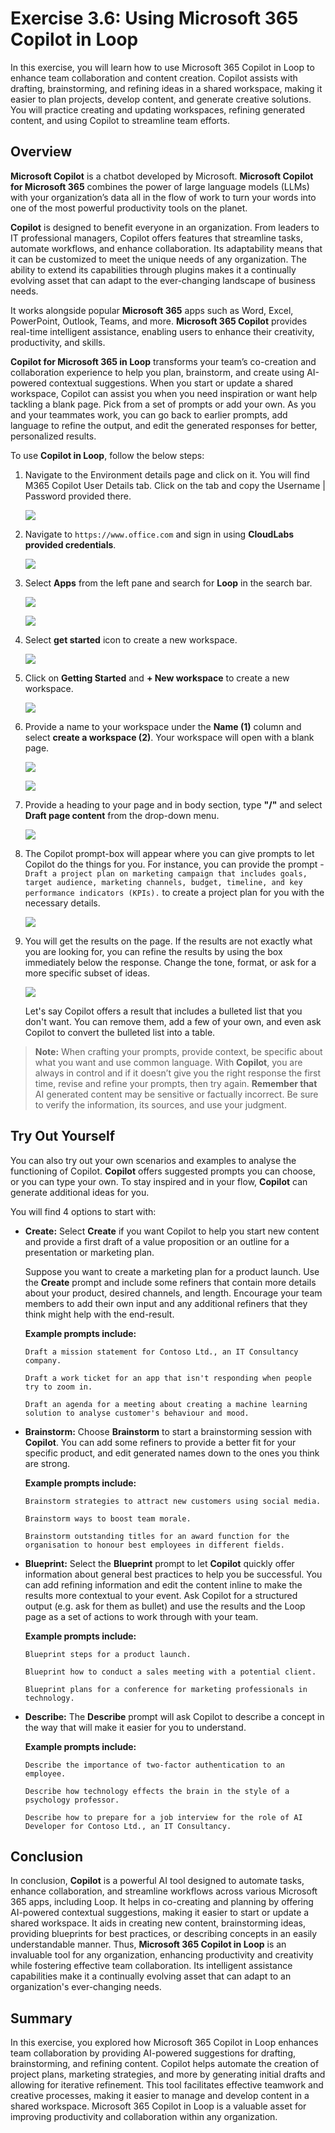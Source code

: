 # Exercise 3.6: Using Microsoft 365 Copilot in Loop

In this exercise, you will learn how to use Microsoft 365 Copilot in Loop to enhance team collaboration and content creation. Copilot assists with drafting, brainstorming, and refining ideas in a shared workspace, making it easier to plan projects, develop content, and generate creative solutions. You will practice creating and updating workspaces, refining generated content, and using Copilot to streamline team efforts.

## Overview

**Microsoft Copilot** is a chatbot developed by Microsoft. **Microsoft Copilot for Microsoft 365** combines the power of large language models (LLMs) with your organization’s data all in the flow of work to turn your words into one of the most powerful productivity tools on the planet.

**Copilot** is designed to benefit everyone in an organization. From leaders to IT professional managers, Copilot offers features that streamline tasks, automate workflows, and enhance collaboration. Its adaptability means that it can be customized to meet the unique needs of any organization. The ability to extend its capabilities through plugins makes it a continually evolving asset that can adapt to the ever-changing landscape of business needs.

It works alongside popular **Microsoft 365** apps such as Word, Excel, PowerPoint, Outlook, Teams, and more. **Microsoft 365 Copilot** provides real-time intelligent assistance, enabling users to enhance their creativity, productivity, and skills.

**Copilot for Microsoft 365 in Loop** transforms your team’s co-creation and collaboration experience to help you plan, brainstorm, and create using AI-powered contextual suggestions. When you start or update a shared workspace, Copilot can assist you when you need inspiration or want help tackling a blank page. Pick from a set of prompts or add your own. As you and your teammates work, you can go back to earlier prompts, add language to refine the output, and edit the generated responses for better, personalized results.

To use **Copilot in Loop**, follow the below steps:

1. Navigate to the Environment details page and click on it. You will find M365 Copilot User Details tab. Click on the tab and copy the Username | Password provided there.

   ![](./media/licensekey2.png)

1. Navigate to `https://www.office.com` and sign in using **CloudLabs provided credentials**.

   ![](./media/365-homepage.png)

1. Select **Apps** from the left pane and search for **Loop** in the search bar.

   ![](./media/office-apps-page.png)

   ![](./media/loop-search.png)

1. Select **get started** icon to create a new workspace.

   ![](./media/loop_main.png)

1. Click on **Getting Started** and **+ New workspace** to create a new workspace.

   ![](./media/new-ws01.png)
   
1. Provide a name to your workspace under the **Name (1)** column and select **create a workspace (2)**. Your workspace will open with a blank page.

   ![](./media/add_main_1.png)

   ![](./media/loop-page.png)

1. Provide a heading to your page and in body section, type **"/"** and select **Draft page content** from the drop-down menu.

   ![](./media/loop-copilot.png)

1. The Copilot prompt-box will appear where you can give prompts to let Copilot do the things for you. For instance, you can provide the prompt - `Draft a project plan on marketing campaign that includes goals, target audience, marketing channels, budget, timeline, and key performance indicators (KPIs).`  to create a project plan for you with the necessary details.

   ![](./media/loop-plan.png)

1. You will get the results on the page. If the results are not exactly what you are looking for, you can refine the results by using the box immediately below the response. Change the tone, format, or ask for a more specific subset of ideas.

   ![](./media/loop-final-2.png)

   Let's say Copilot offers a result that includes a bulleted list that you don't want. You can remove them, add a few of your own, and even ask Copilot to convert the bulleted list into a table. 

>**Note:** When crafting your prompts, provide context, be specific about what you want and use common language. With **Copilot**, you are always in control and if it doesn’t give you the right response the first time, revise and refine your prompts, then try again. **Remember that** AI generated content may be sensitive or factually incorrect. Be sure to verify the information, its sources, and use your judgment.

## Try Out Yourself

You can also try out your own scenarios and examples to analyse the functioning of Copilot. **Copilot** offers suggested prompts you can choose, or you can type your own. To stay inspired and in your flow, **Copilot** can generate additional ideas for you.

   You will find 4 options to start with:

   - **Create:** Select **Create** if you want Copilot to help you start new content and provide a first draft of a value proposition or an outline for a presentation or marketing plan.

      Suppose you want to create a marketing plan for a product launch. Use the **Create** prompt and include some refiners that contain more details about your product, desired channels, and length. Encourage your team members to add their own input and any additional refiners that they think might help with the end-result.

      **Example prompts include:**

      ```
      Draft a mission statement for Contoso Ltd., an IT Consultancy company.
      ```
      ```
      Draft a work ticket for an app that isn't responding when people try to zoom in.
      ```
      ```
      Draft an agenda for a meeting about creating a machine learning solution to analyse customer's behaviour and mood.
      ```

   - **Brainstorm:** Choose **Brainstorm** to start a brainstorming session with **Copilot**. You can add some refiners to provide a better fit for your specific product, and edit generated names down to the ones you think are strong.

      **Example prompts include:**

      ```
      Brainstorm strategies to attract new customers using social media.
      ```
      ```
      Brainstorm ways to boost team morale.
      ```
      ```
      Brainstorm outstanding titles for an award function for the organisation to honour best employees in different fields.
      ```

   - **Blueprint:** Select the **Blueprint** prompt to let **Copilot** quickly offer information about general best practices to help you be successful. You can add refining information and edit the content inline to make the results more contextual to your event. Ask Copilot for a structured output (e.g. ask for them as bullet) and use the results and the Loop page as a set of actions to work through with your team.

      **Example prompts include:**

      ```
      Blueprint steps for a product launch.
      ```
      ```
      Blueprint how to conduct a sales meeting with a potential client.
      ```
      ```
      Blueprint plans for a conference for marketing professionals in technology.
      ```

   - **Describe:** The **Describe** prompt will ask Copilot to describe a concept in the way that will make it easier for you to understand.

      **Example prompts include:**

      ```
      Describe the importance of two-factor authentication to an employee.
      ```
      ```
      Describe how technology effects the brain in the style of a psychology professor.
      ```
      ```
      Describe how to prepare for a job interview for the role of AI Developer for Contoso Ltd., an IT Consultancy.
      ```

## Conclusion

In conclusion, **Copilot** is a powerful AI tool designed to automate tasks, enhance collaboration, and streamline workflows across various Microsoft 365 apps, including Loop. It helps in co-creating and planning by offering AI-powered contextual suggestions, making it easier to start or update a shared workspace. It aids in creating new content, brainstorming ideas, providing blueprints for best practices, or describing concepts in an easily understandable manner. Thus, **Microsoft 365 Copilot in Loop** is an invaluable tool for any organization, enhancing productivity and creativity while fostering effective team collaboration. Its intelligent assistance capabilities make it a continually evolving asset that can adapt to an organization's ever-changing needs.

## Summary

In this exercise, you explored how Microsoft 365 Copilot in Loop enhances team collaboration by providing AI-powered suggestions for drafting, brainstorming, and refining content. Copilot helps automate the creation of project plans, marketing strategies, and more by generating initial drafts and allowing for iterative refinement. This tool facilitates effective teamwork and creative processes, making it easier to manage and develop content in a shared workspace. Microsoft 365 Copilot in Loop is a valuable asset for improving productivity and collaboration within any organization.
